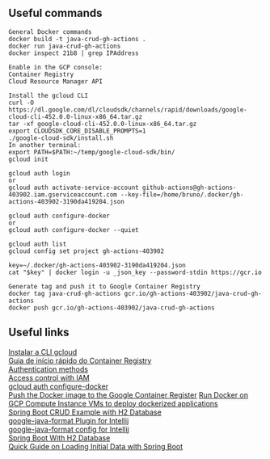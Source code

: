 ## Useful commands
```
General Docker commands
docker build -t java-crud-gh-actions .
docker run java-crud-gh-actions
docker inspect 21b8 | grep IPAddress

Enable in the GCP console:
Container Registry
Cloud Resource Manager API

Install the gcloud CLI
curl -O https://dl.google.com/dl/cloudsdk/channels/rapid/downloads/google-cloud-cli-452.0.0-linux-x86_64.tar.gz
tar -xf google-cloud-cli-452.0.0-linux-x86_64.tar.gz
export CLOUDSDK_CORE_DISABLE_PROMPTS=1
./google-cloud-sdk/install.sh
In another terminal:
export PATH=$PATH:~/temp/google-cloud-sdk/bin/
gcloud init

gcloud auth login
or
gcloud auth activate-service-account github-actions@gh-actions-403902.iam.gserviceaccount.com --key-file=/home/bruno/.docker/gh-actions-403902-3190da419204.json

gcloud auth configure-docker
or
gcloud auth configure-docker --quiet

gcloud auth list
gcloud config set project gh-actions-403902

key=~/.docker/gh-actions-403902-3190da419204.json
cat "$key" | docker login -u _json_key --password-stdin https://gcr.io

Generate tag and push it to Google Container Registry
docker tag java-crud-gh-actions gcr.io/gh-actions-403902/java-crud-gh-actions
docker push gcr.io/gh-actions-403902/java-crud-gh-actions
```

## Useful links
[Instalar a CLI gcloud](https://cloud.google.com/sdk/docs/install?hl=pt_BR&_ga=2.244569217.-529178150.1698869578&_gac=1.255928825.1698869578.CjwKCAjw7oeqBhBwEiwALyHLM13TnO52jAxqtiybAwPU5qdFvRb-VpZGkKlAaGbHozT1MZHrw2VKexoCqj8QAvD_BwE)  
[Guia de início rápido do Container Registry](https://cloud.google.com/container-registry/docs/quickstart?hl=pt-BR)  
[Authentication methods](https://cloud.google.com/container-registry/docs/advanced-authentication)  
[Access control with IAM](https://cloud.google.com/container-registry/docs/access-control#permissions)  
[gcloud auth configure-docker](https://cloud.google.com/sdk/gcloud/reference/auth/configure-docker)  
[Push the Docker image to the Google Container Register](https://www.harubears.com/en/push-the-docker-image-to-the-google-container-register/) 
[Run Docker on GCP Compute Instance VMs to deploy dockerized applications](https://www.pascallandau.com/blog/gcp-compute-instance-vm-docker/)   
[Spring Boot CRUD Example with H2 Database](https://www.javaguides.net/2020/04/spring-boot-h2-jpa-hibernate-restful-crud-api-tutorial.html)   
[google-java-format Plugin for Intellij](https://plugins.jetbrains.com/plugin/8527-google-java-format)  
[google-java-format config for Intellij](https://github.com/google/google-java-format/blob/master/README.md#intellij-jre-config)  
[Spring Boot With H2 Database](https://www.baeldung.com/spring-boot-h2-database)  
[Quick Guide on Loading Initial Data with Spring Boot](https://www.baeldung.com/spring-boot-data-sql-and-schema-sql)  
